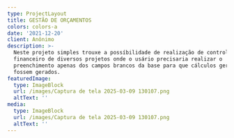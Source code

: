 ```yaml
---
type: ProjectLayout
title: GESTÃO DE ORÇAMENTOS
colors: colors-a
date: '2021-12-20'
client: Anônimo
description: >-
  Neste projeto simples trouxe a possíbilidade de realização de controle
  financeiro de diversos projetos onde o usário precisaria realizar o
  preenchimento apenas dos campos brancos da base para que cálculos gerenciais
  fossem gerados.
featuredImage:
  type: ImageBlock
  url: /images/Captura de tela 2025-03-09 130107.png
  altText: ''
media:
  type: ImageBlock
  url: /images/Captura de tela 2025-03-09 130107.png
  altText: ''
---
```

